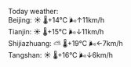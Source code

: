 Today weather:  
Beijing: ☀️ 🌡️+14°C 🌬️↑11km/h  
Tianjin: ☀️ 🌡️+15°C 🌬️↓11km/h  
Shijiazhuang: ⛅️  🌡️+19°C 🌬️←7km/h  
Tangshan: ☀️ 🌡️+16°C 🌬️↓6km/h  
